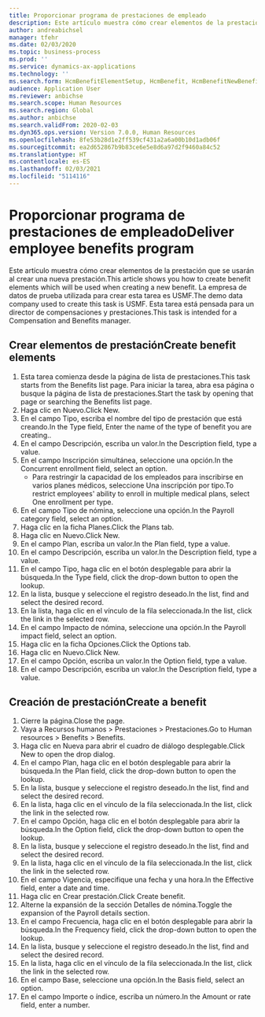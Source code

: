 ```yaml
---
title: Proporcionar programa de prestaciones de empleado
description: Este artículo muestra cómo crear elementos de la prestación que se usarán al crear una nueva prestación.
author: andreabichsel
manager: tfehr
ms.date: 02/03/2020
ms.topic: business-process
ms.prod: ''
ms.service: dynamics-ax-applications
ms.technology: ''
ms.search.form: HcmBenefitElementSetup, HcmBenefit, HcmBenefitNewBenefit, HcmBenefitPlanLookup, BenefitWorkspace, HcmBenefitSummaryPart
audience: Application User
ms.reviewer: anbichse
ms.search.scope: Human Resources
ms.search.region: Global
ms.author: anbichse
ms.search.validFrom: 2020-02-03
ms.dyn365.ops.version: Version 7.0.0, Human Resources
ms.openlocfilehash: 8fe53b28d1e2ff539cf431a2a6a00b10d1adb06f
ms.sourcegitcommit: ea2d652867b9b83ce6e5e8d6a97d2f9460a84c52
ms.translationtype: HT
ms.contentlocale: es-ES
ms.lasthandoff: 02/03/2021
ms.locfileid: "5114116"
---
```

# <a name="deliver-employee-benefits-program"></a><span data-ttu-id="92c9c-103">Proporcionar programa de prestaciones de empleado</span><span class="sxs-lookup"><span data-stu-id="92c9c-103">Deliver employee benefits program</span></span>

<span data-ttu-id="92c9c-104">Este artículo muestra cómo crear elementos de la prestación que se usarán al crear una nueva prestación.</span><span class="sxs-lookup"><span data-stu-id="92c9c-104">This article shows you how to create benefit elements which will be used when creating a new benefit.</span></span> <span data-ttu-id="92c9c-105">La empresa de datos de prueba utilizada para crear esta tarea es USMF.</span><span class="sxs-lookup"><span data-stu-id="92c9c-105">The demo data company used to create this task is USMF.</span></span> <span data-ttu-id="92c9c-106">Esta tarea está pensada para un director de compensaciones y prestaciones.</span><span class="sxs-lookup"><span data-stu-id="92c9c-106">This task is intended for a Compensation and Benefits manager.</span></span>


## <a name="create-benefit-elements"></a><span data-ttu-id="92c9c-107">Crear elementos de prestación</span><span class="sxs-lookup"><span data-stu-id="92c9c-107">Create benefit elements</span></span>
1. <span data-ttu-id="92c9c-108">Esta tarea comienza desde la página de lista de prestaciones.</span><span class="sxs-lookup"><span data-stu-id="92c9c-108">This task starts from the Benefits list page.</span></span> <span data-ttu-id="92c9c-109">Para iniciar la tarea, abra esa página o busque la página de lista de prestaciones.</span><span class="sxs-lookup"><span data-stu-id="92c9c-109">Start the task by opening that page or searching the Benefits list page.</span></span>
2. <span data-ttu-id="92c9c-110">Haga clic en Nuevo.</span><span class="sxs-lookup"><span data-stu-id="92c9c-110">Click New.</span></span>
3. <span data-ttu-id="92c9c-111">En el campo Tipo, escriba el nombre del tipo de prestación que está creando.</span><span class="sxs-lookup"><span data-stu-id="92c9c-111">In the Type field, Enter the name of the type of benefit you are creating..</span></span>
4. <span data-ttu-id="92c9c-112">En el campo Descripción, escriba un valor.</span><span class="sxs-lookup"><span data-stu-id="92c9c-112">In the Description field, type a value.</span></span>
5. <span data-ttu-id="92c9c-113">En el campo Inscripción simultánea, seleccione una opción.</span><span class="sxs-lookup"><span data-stu-id="92c9c-113">In the Concurrent enrollment field, select an option.</span></span>
    * <span data-ttu-id="92c9c-114">Para restringir la capacidad de los empleados para inscribirse en varios planes médicos, seleccione Una inscripción por tipo.</span><span class="sxs-lookup"><span data-stu-id="92c9c-114">To restrict employees' ability to enroll in multiple medical plans, select One enrollment per type.</span></span>  
6. <span data-ttu-id="92c9c-115">En el campo Tipo de nómina, seleccione una opción.</span><span class="sxs-lookup"><span data-stu-id="92c9c-115">In the Payroll category field, select an option.</span></span>
7. <span data-ttu-id="92c9c-116">Haga clic en la ficha Planes.</span><span class="sxs-lookup"><span data-stu-id="92c9c-116">Click the Plans tab.</span></span>
8. <span data-ttu-id="92c9c-117">Haga clic en Nuevo.</span><span class="sxs-lookup"><span data-stu-id="92c9c-117">Click New.</span></span>
9. <span data-ttu-id="92c9c-118">En el campo Plan, escriba un valor.</span><span class="sxs-lookup"><span data-stu-id="92c9c-118">In the Plan field, type a value.</span></span>
10. <span data-ttu-id="92c9c-119">En el campo Descripción, escriba un valor.</span><span class="sxs-lookup"><span data-stu-id="92c9c-119">In the Description field, type a value.</span></span>
11. <span data-ttu-id="92c9c-120">En el campo Tipo, haga clic en el botón desplegable para abrir la búsqueda.</span><span class="sxs-lookup"><span data-stu-id="92c9c-120">In the Type field, click the drop-down button to open the lookup.</span></span>
12. <span data-ttu-id="92c9c-121">En la lista, busque y seleccione el registro deseado.</span><span class="sxs-lookup"><span data-stu-id="92c9c-121">In the list, find and select the desired record.</span></span>
13. <span data-ttu-id="92c9c-122">En la lista, haga clic en el vínculo de la fila seleccionada.</span><span class="sxs-lookup"><span data-stu-id="92c9c-122">In the list, click the link in the selected row.</span></span>
14. <span data-ttu-id="92c9c-123">En el campo Impacto de nómina, seleccione una opción.</span><span class="sxs-lookup"><span data-stu-id="92c9c-123">In the Payroll impact field, select an option.</span></span>
15. <span data-ttu-id="92c9c-124">Haga clic en la ficha Opciones.</span><span class="sxs-lookup"><span data-stu-id="92c9c-124">Click the Options tab.</span></span>
16. <span data-ttu-id="92c9c-125">Haga clic en Nuevo.</span><span class="sxs-lookup"><span data-stu-id="92c9c-125">Click New.</span></span>
17. <span data-ttu-id="92c9c-126">En el campo Opción, escriba un valor.</span><span class="sxs-lookup"><span data-stu-id="92c9c-126">In the Option field, type a value.</span></span>
18. <span data-ttu-id="92c9c-127">En el campo Descripción, escriba un valor.</span><span class="sxs-lookup"><span data-stu-id="92c9c-127">In the Description field, type a value.</span></span>

## <a name="create-a-benefit"></a><span data-ttu-id="92c9c-128">Creación de prestación</span><span class="sxs-lookup"><span data-stu-id="92c9c-128">Create a benefit</span></span>
1. <span data-ttu-id="92c9c-129">Cierre la página.</span><span class="sxs-lookup"><span data-stu-id="92c9c-129">Close the page.</span></span>
2. <span data-ttu-id="92c9c-130">Vaya a Recursos humanos > Prestaciones > Prestaciones.</span><span class="sxs-lookup"><span data-stu-id="92c9c-130">Go to Human resources > Benefits > Benefits.</span></span>
3. <span data-ttu-id="92c9c-131">Haga clic en Nueva para abrir el cuadro de diálogo desplegable.</span><span class="sxs-lookup"><span data-stu-id="92c9c-131">Click New to open the drop dialog.</span></span>
4. <span data-ttu-id="92c9c-132">En el campo Plan, haga clic en el botón desplegable para abrir la búsqueda.</span><span class="sxs-lookup"><span data-stu-id="92c9c-132">In the Plan field, click the drop-down button to open the lookup.</span></span>
5. <span data-ttu-id="92c9c-133">En la lista, busque y seleccione el registro deseado.</span><span class="sxs-lookup"><span data-stu-id="92c9c-133">In the list, find and select the desired record.</span></span>
6. <span data-ttu-id="92c9c-134">En la lista, haga clic en el vínculo de la fila seleccionada.</span><span class="sxs-lookup"><span data-stu-id="92c9c-134">In the list, click the link in the selected row.</span></span>
7. <span data-ttu-id="92c9c-135">En el campo Opción, haga clic en el botón desplegable para abrir la búsqueda.</span><span class="sxs-lookup"><span data-stu-id="92c9c-135">In the Option field, click the drop-down button to open the lookup.</span></span>
8. <span data-ttu-id="92c9c-136">En la lista, busque y seleccione el registro deseado.</span><span class="sxs-lookup"><span data-stu-id="92c9c-136">In the list, find and select the desired record.</span></span>
9. <span data-ttu-id="92c9c-137">En la lista, haga clic en el vínculo de la fila seleccionada.</span><span class="sxs-lookup"><span data-stu-id="92c9c-137">In the list, click the link in the selected row.</span></span>
10. <span data-ttu-id="92c9c-138">En el campo Vigencia, especifique una fecha y una hora.</span><span class="sxs-lookup"><span data-stu-id="92c9c-138">In the Effective field, enter a date and time.</span></span>
11. <span data-ttu-id="92c9c-139">Haga clic en Crear prestación.</span><span class="sxs-lookup"><span data-stu-id="92c9c-139">Click Create benefit.</span></span>
12. <span data-ttu-id="92c9c-140">Alterne la expansión de la sección Detalles de nómina.</span><span class="sxs-lookup"><span data-stu-id="92c9c-140">Toggle the expansion of the Payroll details section.</span></span>
13. <span data-ttu-id="92c9c-141">En el campo Frecuencia, haga clic en el botón desplegable para abrir la búsqueda.</span><span class="sxs-lookup"><span data-stu-id="92c9c-141">In the Frequency field, click the drop-down button to open the lookup.</span></span>
14. <span data-ttu-id="92c9c-142">En la lista, busque y seleccione el registro deseado.</span><span class="sxs-lookup"><span data-stu-id="92c9c-142">In the list, find and select the desired record.</span></span>
15. <span data-ttu-id="92c9c-143">En la lista, haga clic en el vínculo de la fila seleccionada.</span><span class="sxs-lookup"><span data-stu-id="92c9c-143">In the list, click the link in the selected row.</span></span>
16. <span data-ttu-id="92c9c-144">En el campo Base, seleccione una opción.</span><span class="sxs-lookup"><span data-stu-id="92c9c-144">In the Basis field, select an option.</span></span>
17. <span data-ttu-id="92c9c-145">En el campo Importe o índice, escriba un número.</span><span class="sxs-lookup"><span data-stu-id="92c9c-145">In the Amount or rate field, enter a number.</span></span>

